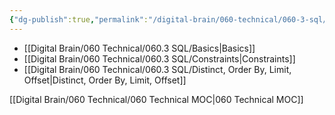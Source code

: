 ```yaml
---
{"dg-publish":true,"permalink":"/digital-brain/060-technical/060-3-sql/060-3-sql-moc/"}
---
```


- [[Digital Brain/060 Technical/060.3 SQL/Basics\|Basics]]
- [[Digital Brain/060 Technical/060.3 SQL/Constraints\|Constraints]]
- [[Digital Brain/060 Technical/060.3 SQL/Distinct, Order By, Limit, Offset\|Distinct, Order By, Limit, Offset]]

[[Digital Brain/060 Technical/060 Technical MOC\|060 Technical MOC]]